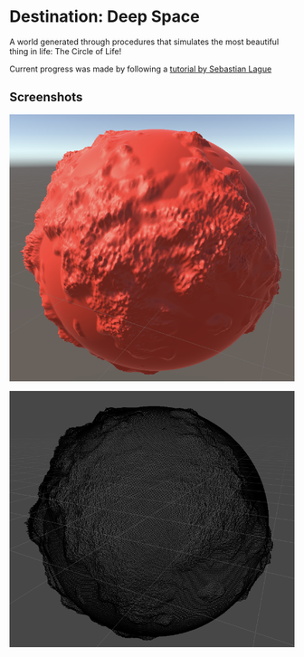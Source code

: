 # Destination: Deep Space

A world generated through procedures that simulates the most beautiful thing in
life: The Circle of Life!

Current progress was made by following a [tutorial by Sebastian Lague](https://youtu.be/QN39W020LqU)

## Screenshots

![world shaded](images/world_shaded.png)

![world wire frame](images/world_wire_frame.png)
